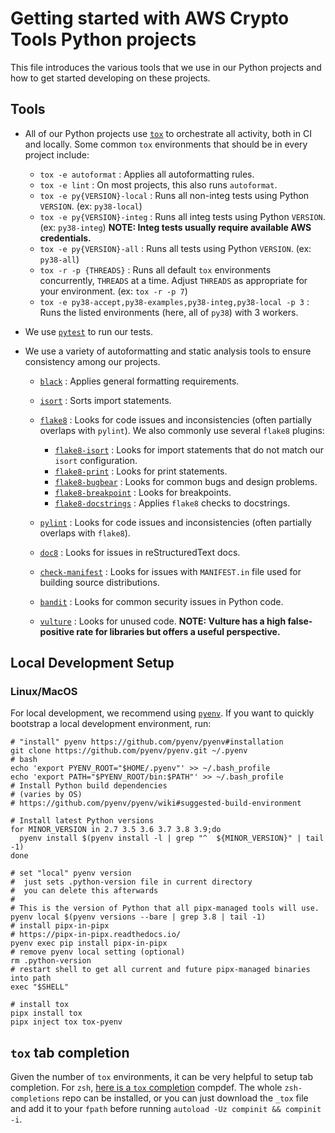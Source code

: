 [//]: # "Copyright Amazon.com Inc. or its affiliates. All Rights Reserved."
[//]: # "SPDX-License-Identifier: CC-BY-SA-4.0"

# Getting started with AWS Crypto Tools Python projects

This file introduces the various tools that we use in our Python projects
and how to get started developing on these projects.

## Tools

- All of our Python projects use [`tox`](https://tox.readthedocs.io/)
  to orchestrate all activity,
  both in CI and locally.
  Some common `tox` environments
  that should be in every project include:

  - `tox -e autoformat` : Applies all autoformatting rules.
  - `tox -e lint` : On most projects, this also runs `autoformat`.
  - `tox -e py{VERSION}-local` :
    Runs all non-integ tests using Python `VERSION`.
    (ex: `py38-local`)
  - `tox -e py{VERSION}-integ` :
    Runs all integ tests using Python `VERSION`.
    (ex: `py38-integ`)
    **NOTE: Integ tests usually require available AWS credentials.**
  - `tox -e py{VERSION}-all` :
    Runs all tests using Python `VERSION`.
    (ex: `py38-all`)
  - `tox -r -p {THREADS}` :
    Runs all default `tox` environments concurrently,
    `THREADS` at a time.
    Adjust `THREADS` as appropriate for your environment.
    (ex: `tox -r -p 7`)
  - `tox -e py38-accept,py38-examples,py38-integ,py38-local -p 3` :
    Runs the listed environments (here, all of `py38`) with 3 workers.
  
- We use [`pytest`](https://docs.pytest.org/) to run our tests.
- We use a variety of autoformatting and static analysis tools
  to ensure consistency among our projects.

  - [`black`](https://black.readthedocs.io/) :
    Applies general formatting requirements.
  - [`isort`](https://timothycrosley.github.io/isort/) :
    Sorts import statements.
  - [`flake8`](https://flake8.pycqa.org/) :
    Looks for code issues and inconsistencies
    (often partially overlaps with `pylint`).
    We also commonly use several `flake8` plugins:

    - [`flake8-isort`](https://github.com/gforcada/flake8-isort) :
      Looks for import statements
      that do not match our `isort` configuration.
    - [`flake8-print`](https://github.com/JBKahn/flake8-print) :
      Looks for print statements.
    - [`flake8-bugbear`](https://github.com/PyCQA/flake8-bugbear) :
      Looks for common bugs and design problems.
    - [`flake8-breakpoint`](https://github.com/afonasev/flake8-breakpoint) :
      Looks for breakpoints.
    - [`flake8-docstrings`](https://gitlab.com/pycqa/flake8-docstrings) :
      Applies `flake8` checks to docstrings.

  - [`pylint`](https://www.pylint.org/) :
    Looks for code issues and inconsistencies
    (often partially overlaps with `flake8`).
  - [`doc8`](https://github.com/pycqa/doc8) :
    Looks for issues in reStructuredText docs.
  - [`check-manifest`](https://github.com/mgedmin/check-manifest) :
    Looks for issues with `MANIFEST.in` file
    used for building source distributions.
  - [`bandit`](https://bandit.readthedocs.io/) :
    Looks for common security issues in Python code.
  - [`vulture`](https://github.com/jendrikseipp/vulture) :
    Looks for unused code.
    **NOTE: Vulture has a high false-positive rate for libraries
    but offers a useful perspective.**

## Local Development Setup

### Linux/MacOS

For local development,
we recommend using [`pyenv`](https://github.com/pyenv/pyenv).
If you want to quickly bootstrap a local development environment,
run:

```shell script
# "install" pyenv https://github.com/pyenv/pyenv#installation
git clone https://github.com/pyenv/pyenv.git ~/.pyenv
# bash
echo 'export PYENV_ROOT="$HOME/.pyenv"' >> ~/.bash_profile
echo 'export PATH="$PYENV_ROOT/bin:$PATH"' >> ~/.bash_profile
# Install Python build dependencies
# (varies by OS)
# https://github.com/pyenv/pyenv/wiki#suggested-build-environment

# Install latest Python versions
for MINOR_VERSION in 2.7 3.5 3.6 3.7 3.8 3.9;do
  pyenv install $(pyenv install -l | grep "^  ${MINOR_VERSION}" | tail -1)
done

# set "local" pyenv version
#  just sets .python-version file in current directory
#  you can delete this afterwards
#
# This is the version of Python that all pipx-managed tools will use.
pyenv local $(pyenv versions --bare | grep 3.8 | tail -1)
# install pipx-in-pipx
# https://pipx-in-pipx.readthedocs.io/
pyenv exec pip install pipx-in-pipx
# remove pyenv local setting (optional)
rm .python-version
# restart shell to get all current and future pipx-managed binaries into path
exec "$SHELL"

# install tox
pipx install tox
pipx inject tox tox-pyenv
```

## `tox` tab completion
Given the number of `tox` environments, it can be very helpful to setup tab completion. 
For `zsh`, [here is a `tox` completion](https://github.com/zsh-users/zsh-completions/blob/master/src/_tox) compdef. 
The whole `zsh-completions` repo can be installed, or you can just download the `_tox` file and add it to your `fpath` before running `autoload -Uz compinit && compinit -i`.
